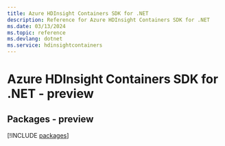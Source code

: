 ```yaml
---
title: Azure HDInsight Containers SDK for .NET
description: Reference for Azure HDInsight Containers SDK for .NET
ms.date: 03/13/2024
ms.topic: reference
ms.devlang: dotnet
ms.service: hdinsightcontainers
---
```

# Azure HDInsight Containers SDK for .NET - preview
## Packages - preview
[!INCLUDE [packages](hdinsight-containers-index.md)]